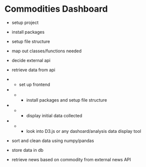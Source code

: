 # Commodities Dashboard

- setup project

- install packages

- setup file structure

- map out classes/functions needed

- decide external api

- retrieve data from api

- - set up frontend 

- - - install packages and setup file structure

- - - display initial data collected

- - - look into D3.js or any dashoard/analysis data display tool

- sort and clean data using numpy/pandas

- store data in db

- retrieve news based on commodity from external news API
